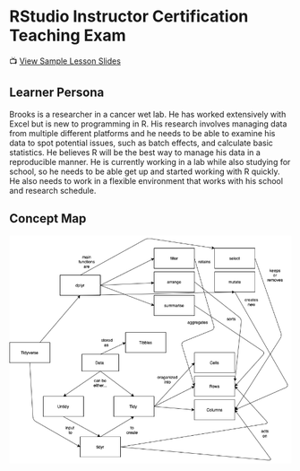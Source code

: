 
# RStudio Instructor Certification Teaching Exam

📺 [View Sample Lesson
Slides](https://friendly-wozniak-ba74a8.netlify.app/#1)

## Learner Persona

Brooks is a researcher in a cancer wet lab. He has worked extensively
with Excel but is new to programming in R. His research involves
managing data from multiple different platforms and he needs to be able
to examine his data to spot potential issues, such as batch effects, and
calculate basic statistics. He believes R will be the best way to manage
his data in a reproducible manner. He is currently working in a lab
while also studying for school, so he needs to be able get up and
started working with R quickly. He also needs to work in a flexible
environment that works with his school and research schedule.

## Concept Map

![concept map](figures/concept-map.png)
